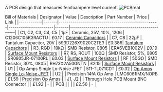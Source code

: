 A PCB design that measures femtoampere level current.
![PCBreal](https://github.com/Helioschiu/PCB-Design/assets/118372561/243ab127-f75a-402b-ab3a-b9abf3a3feda)

Bill of Materials
| Designator | Value | Description                                       | Part Number           | Price | Link                                             |
|------------|-------|---------------------------------------------------|-----------------------|-------|--------------------------------------------------|
| C1, C2, C3, C4, C5 | 1μF   | Ceramic, 25V, 10%, 1206                          | C1206C105K3RACTU     | £0.17 | [Ceramic Capacitors](https://uk.rs-online.com/web/p/mlccs-multilayer-ceramic-capacitors/4348110) |
| C7, C8     | 22μF  | Tantalum Capacitor, 20V                          | 593D226X9020C2TE3    | £0.386| [Tantalum Capacitors](https://uk.rs-online.com/web/p/tantalum-capacitors/2507730) |
| R3, RGD    | 10kΩ  | SMD Resistor, 0805                               | ERA6VEB1002V         | £0.19 | [Surface Mount Resistors](https://uk.rs-online.com/web/p/surface-mount-resistors/2413343) |
| R7, RS, ROUT | 100Ω | SMD Resistor, 5%, 0805                           | SR0805JR-07100RL     | £0.03 | [Surface Mount Resistors](https://uk.rs-online.com/web/p/surface-mount-resistors/1978389) |
| RF         | 50GΩ  | SMD Resistor, 30%, 0805                          | RH73X2A50GNTN        | £2.15 | [Surface Mount Resistors](https://uk.rs-online.com/web/p/surface-mount-resistors/2945135) |
| U1         |       | Op Amps Single Lo-Noise JFET                     | 511-TL071CDT         | £0.32 | [Op Amps Single Lo-Noise JFET](https://uk.rs-online.com/web/p/operational-amplifiers/7554121) |
| U2         |       | Precision 14fA Op Amp                            | LMC6061IMX/NOPB      | £1.59 | [Precision Op Amps](https://uk.rs-online.com/web/p/operational-amplifiers/6929708) |
| J1, J2     |       | Through Hole PCB Mount BNC Connector             |                       | £1.92 | -                                                |
| PCB        |       |                                                   |                       | £2.50 | -                                                |
